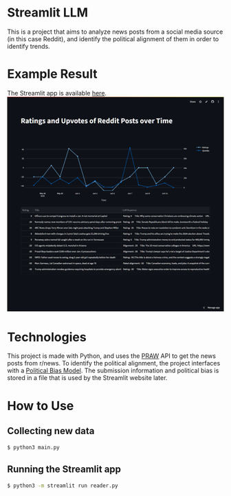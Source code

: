 # Streamlit LLM
This is a project that aims to analyze news posts from a social media source (in this case Reddit), and identify the political alignment of them in order to identify trends.

# Example Result
The Streamlit app is available [here](https://ishan-karmakar-streamlit-llm-reader-jbqbat.streamlit.app/).
![Streamlit App Picture](example.png)

# Technologies
This project is made with Python, and uses the [PRAW](https://github.com/praw-dev/praw) API to get the news posts from r/news. To identify the political alignment, the project interfaces with a [Political Bias Model](https://huggingface.co/matous-volf/political-leaning-politics). The submission information and political bias is stored in a file that is used by the Streamlit website later.

# How to Use
## Collecting new data
```bash
$ python3 main.py
```

## Running the Streamlit app
```bash
$ python3 -m streamlit run reader.py
```

